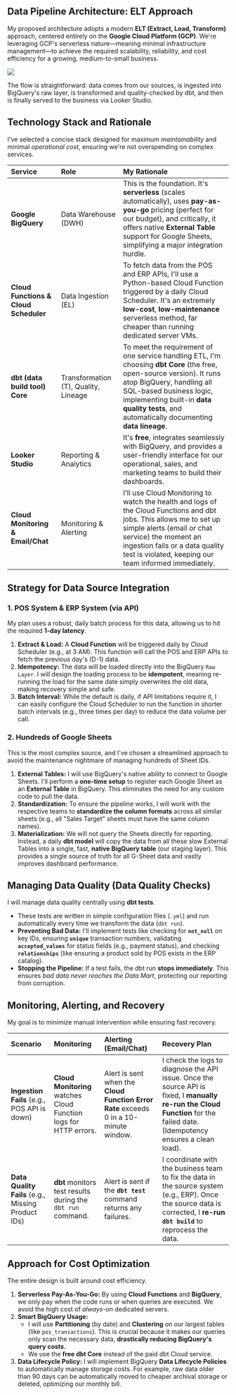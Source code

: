 ## Data Pipeline Architecture: ELT Approach

My proposed architecture adopts a modern **ELT (Extract, Load, Transform)** approach, centered entirely on the **Google Cloud Platform (GCP)**. We're leveraging GCP's serverless nature—meaning minimal infrastructure management—to achieve the required scalability, reliability, and cost efficiency for a growing, medium-to-small business.

[![](https://mermaid.ink/img/pako:eNqNVNtu2kAQ_ZXRPkRGAgIYAvihKtc2EigkJqpUiKoNnthW7F20u25CQ_69szYEcmlUS5b3cuacmfHZfWIrGSDzWKj4OoL5cCmAHp3dFgtLVq_CkBsOvszUCvWSFQj79BazCx_8jTaYQm92fnPY6i9GV7OPtwaL75kIFAYa5B18kzJMEPwI0egdCkWwFO8SaVThXISoTSwFOKNHo_jKVCaSB6XjpAb-YpDILAB_FWGQJaiOtce7zXEmVjlRBWYbE0lxnPvlL2Jf9OPwMkO1AZqgEjyBOb9N8GafWiEGlcqX7VzFYYhKQ8DjZLMlmWPJHDJGQ_lYBPXyd8xtU7bQ-09c_x3O1q1B8YccubVJX_EHh16Y8A0q-Ar7AkpHwRRLUBgjN5lCy7Qr9235-y0i_OynuDt3_OAKI5lpBMc3UvEQ4QTmigt9J1X66gcVpDn_sD8_rNPECW5Naa_sm5C4eBiL8LOSCuSHdHumKVfGydO0o3-RfVxgswoDKXSWrgvfXeFaKmNzOoEemWJj4pV-W18uY8UnvjOR8p7kfJMFsTzKe5JbB66da03O8eBircvg8wTpQ_H3aEU-Ta1VhakUMbV7lw553Qa9Og3WLTCRoT4dKSXJolZ0MHWKY3CIL73tHMzpqMGYDE1G2YcdEU9zG-aauU9HKUFPBxE3W1uLQ-9p3vM58vRQByvTVRMHzLvjicYyS1FRIM3Zk8UsmYkwxSXzaBhQG2wxzxS05uKnlCnzjMooTMksjF5IsjUdAhzGnFqTvqwqkkM1kJkwzGt33ZyEeU_skXkNt1vtdtpNt1NvNWpus90usw2h6tVuvVHr1M-arW6r1uo8l9mfXLZW7bTbnY5bd88a7UbTrTXLDAPbvGlxgeb36PNf0h-SsA?type=png)](https://mermaid.live/edit#pako:eNqNVNtu2kAQ_ZXRPkRGAgIYAvihKtc2EigkJqpUiKoNnthW7F20u25CQ_69szYEcmlUS5b3cuacmfHZfWIrGSDzWKj4OoL5cCmAHp3dFgtLVq_CkBsOvszUCvWSFQj79BazCx_8jTaYQm92fnPY6i9GV7OPtwaL75kIFAYa5B18kzJMEPwI0egdCkWwFO8SaVThXISoTSwFOKNHo_jKVCaSB6XjpAb-YpDILAB_FWGQJaiOtce7zXEmVjlRBWYbE0lxnPvlL2Jf9OPwMkO1AZqgEjyBOb9N8GafWiEGlcqX7VzFYYhKQ8DjZLMlmWPJHDJGQ_lYBPXyd8xtU7bQ-09c_x3O1q1B8YccubVJX_EHh16Y8A0q-Ar7AkpHwRRLUBgjN5lCy7Qr9235-y0i_OynuDt3_OAKI5lpBMc3UvEQ4QTmigt9J1X66gcVpDn_sD8_rNPECW5Naa_sm5C4eBiL8LOSCuSHdHumKVfGydO0o3-RfVxgswoDKXSWrgvfXeFaKmNzOoEemWJj4pV-W18uY8UnvjOR8p7kfJMFsTzKe5JbB66da03O8eBircvg8wTpQ_H3aEU-Ta1VhakUMbV7lw553Qa9Og3WLTCRoT4dKSXJolZ0MHWKY3CIL73tHMzpqMGYDE1G2YcdEU9zG-aauU9HKUFPBxE3W1uLQ-9p3vM58vRQByvTVRMHzLvjicYyS1FRIM3Zk8UsmYkwxSXzaBhQG2wxzxS05uKnlCnzjMooTMksjF5IsjUdAhzGnFqTvqwqkkM1kJkwzGt33ZyEeU_skXkNt1vtdtpNt1NvNWpus90usw2h6tVuvVHr1M-arW6r1uo8l9mfXLZW7bTbnY5bd88a7UbTrTXLDAPbvGlxgeb36PNf0h-SsA)

The flow is straightforward: data comes from our sources, is ingested into BigQuery's raw layer, is transformed and quality-checked by dbt, and then is finally served to the business via Looker Studio.



## Technology Stack and Rationale

I've selected a concise stack designed for maximum *maintainability* and minimal *operational cost*, ensuring we're not overspending on complex services.

| Service | Role | My Rationale |
| :--- | :--- | :--- |
| **Google BigQuery** | Data Warehouse (DWH) | This is the foundation. It's **serverless** (scales automatically), uses **pay-as-you-go** pricing (perfect for our budget), and critically, it offers native **External Table** support for Google Sheets, simplifying a major integration hurdle. |
| **Cloud Functions & Cloud Scheduler** | Data Ingestion (EL) | To fetch data from the POS and ERP APIs, I'll use a Python-based Cloud Function triggered by a daily Cloud Scheduler. It's an extremely **low-cost**, **low-maintenance** serverless method, far cheaper than running dedicated server VMs. |
| **dbt (data build tool) Core** | Transformation (T), Quality, Lineage | To meet the requirement of one service handling ETL, I'm choosing **dbt Core** (the free, open-source version). It runs atop BigQuery, handling all SQL-based business logic, implementing built-in **data quality tests**, and automatically documenting **data lineage**. |
| **Looker Studio** | Reporting & Analytics | It's **free**, integrates seamlessly with BigQuery, and provides a user-friendly interface for our operational, sales, and marketing teams to build their dashboards. |
| **Cloud Monitoring & Email/Chat** | Monitoring & Alerting | I'll use Cloud Monitoring to watch the health and logs of the Cloud Functions and dbt jobs. This allows me to set up simple alerts (email or chat service) the moment an ingestion fails or a data quality test is violated, keeping our team informed immediately. |



## Strategy for Data Source Integration

### 1. POS System & ERP System (via API)

My plan uses a robust, daily batch process for this data, allowing us to hit the required **1-day latency**.

1.  **Extract & Load:** A **Cloud Function** will be triggered daily by Cloud Scheduler (e.g., at 3 AM). This function will call the POS and ERP APIs to fetch the previous day's (D-1) data.
2.  **Idempotency:** The data will be loaded directly into the BigQuery `Raw Layer`. I will design the loading process to be **idempotent**, meaning re-running the load for the same date simply overwrites the old data, making recovery simple and safe.
3.  **Batch Interval:** While the default is daily, if API limitations require it, I can easily configure the Cloud Scheduler to run the function in shorter batch intervals (e.g., three times per day) to reduce the data volume per call.

### 2. Hundreds of Google Sheets

This is the most complex source, and I've chosen a streamlined approach to avoid the maintenance nightmare of managing hundreds of Sheet IDs.

1.  **External Tables:** I will use BigQuery's native ability to connect to Google Sheets. I'll perform a **one-time setup** to register each Google Sheet as an **External Table** in BigQuery. This eliminates the need for any custom code to pull the data.
2.  **Standardization:** To ensure the pipeline works, I will work with the respective teams to **standardize the column formats** across all similar sheets (e.g., all "Sales Target" sheets must have the same column names).
3.  **Materialization:** We will not query the Sheets directly for reporting. Instead, a daily **dbt model** will copy the data from all these slow External Tables into a single, fast, **native BigQuery table** (our staging layer). This provides a single source of truth for all G-Sheet data and vastly improves dashboard performance.



## Managing Data Quality (Data Quality Checks)

I will manage data quality centrally using **dbt tests**.

* These tests are written in simple configuration files (`.yml`) and run automatically every time we transform the data (`dbt run`).
* **Preventing Bad Data:** I'll implement tests like checking for **`not_null`** on key IDs, ensuring **`unique`** transaction numbers, validating **`accepted_values`** for status fields (e.g., payment status), and checking **`relationships`** (like ensuring a product sold by POS exists in the ERP catalog).
* **Stopping the Pipeline:** If a test fails, the dbt run **stops immediately**. This ensures *bad data never reaches the Data Mart*, protecting our reporting from corruption.



## Monitoring, Alerting, and Recovery

My goal is to minimize manual intervention while ensuring fast recovery.

| Scenario | Monitoring | Alerting (Email/Chat) | Recovery Plan |
| :--- | :--- | :--- | :--- |
| **Ingestion Fails** (e.g., POS API is down) | **Cloud Monitoring** watches Cloud Function logs for HTTP errors. | Alert is sent when the **Cloud Function Error Rate** exceeds 0 in a 10-minute window. | I check the logs to diagnose the API issue. Once the source API is fixed, I **manually re-run the Cloud Function** for the failed date. (Idempotency ensures a clean load). |
| **Data Quality Fails** (e.g., Missing Product IDs) | **dbt** monitors test results during the `dbt run` command. | Alert is sent if the **`dbt test`** command returns any failures. | I coordinate with the business team to fix the data in the source system (e.g., ERP). Once the source data is corrected, I **re-run `dbt build`** to reprocess the data. |



## Approach for Cost Optimization

The entire design is built around cost efficiency.

1.  **Serverless Pay-As-You-Go:** By using **Cloud Functions** and **BigQuery**, we only pay when the code runs or when queries are executed. We avoid the high cost of *always-on* dedicated servers.
2.  **Smart BigQuery Usage:**
    * I will use **Partitioning** (by date) and **Clustering** on our largest tables (like `pos_transactions`). This is crucial because it makes our queries only scan the necessary data, **drastically reducing BigQuery's query costs.**
    * We use the **free dbt Core** instead of the paid dbt Cloud service.
3.  **Data Lifecycle Policy:** I will implement BigQuery **Data Lifecycle Policies** to automatically manage storage costs. For example, raw data older than 90 days can be automatically moved to cheaper archival storage or deleted, optimizing our monthly bill.